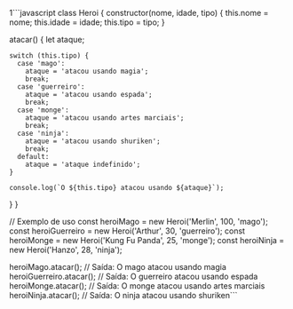 1```javascript
class Heroi {
  constructor(nome, idade, tipo) {
    this.nome = nome;
    this.idade = idade;
    this.tipo = tipo;
  }

  atacar() {
    let ataque;

    switch (this.tipo) {
      case 'mago':
        ataque = 'atacou usando magia';
        break;
      case 'guerreiro':
        ataque = 'atacou usando espada';
        break;
      case 'monge':
        ataque = 'atacou usando artes marciais';
        break;
      case 'ninja':
        ataque = 'atacou usando shuriken';
        break;
      default:
        ataque = 'ataque indefinido';
    }

    console.log(`O ${this.tipo} atacou usando ${ataque}`);
  }
}

// Exemplo de uso
const heroiMago = new Heroi('Merlin', 100, 'mago');
const heroiGuerreiro = new Heroi('Arthur', 30, 'guerreiro');
const heroiMonge = new Heroi('Kung Fu Panda', 25, 'monge');
const heroiNinja = new Heroi('Hanzo', 28, 'ninja');

heroiMago.atacar();       // Saída: O mago atacou usando magia
heroiGuerreiro.atacar();  // Saída: O guerreiro atacou usando espada
heroiMonge.atacar();      // Saída: O monge atacou usando artes marciais
heroiNinja.atacar();      // Saída: O ninja atacou usando shuriken```
